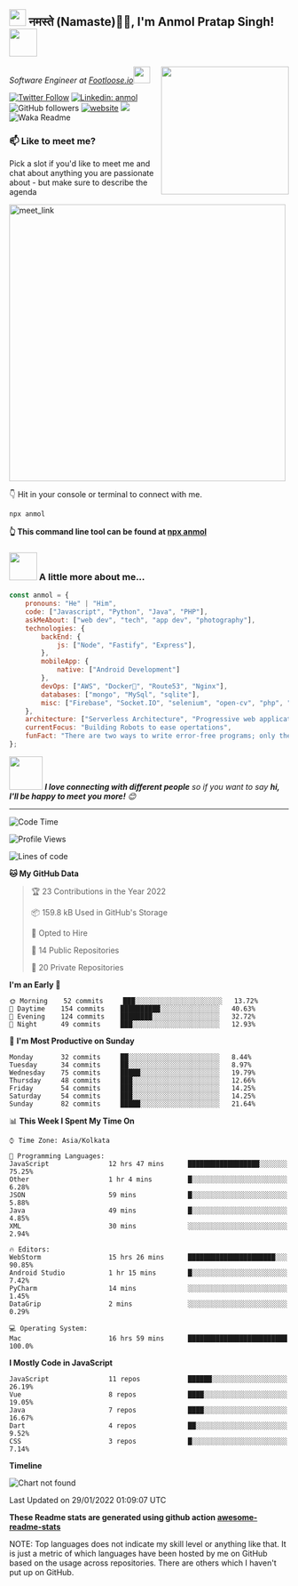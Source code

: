 <h2><img src="https://emojis.slackmojis.com/emojis/images/1531849430/4246/blob-sunglasses.gif?1531849430" width="30"/> नमस्ते (Namaste)🙏🏻, I'm Anmol Pratap Singh! <img src="https://media.giphy.com/media/12oufCB0MyZ1Go/giphy.gif" width="50"></h2>
<img align='right' src="https://media.giphy.com/media/M9gbBd9nbDrOTu1Mqx/giphy.gif" width="230">
<p><em>Software Engineer at <a href="https://www.footloose.io/">Footloose.io</a><img src="https://media.giphy.com/media/WUlplcMpOCEmTGBtBW/giphy.gif" width="30"> 
</em></p>

[![Twitter Follow](https://img.shields.io/twitter/follow/misteranmol?label=Follow)](https://twitter.com/intent/follow?screen_name=misteranmol)
[![Linkedin: anmol](https://img.shields.io/badge/-anmol-blue?style=flat-square&logo=Linkedin&logoColor=white&link=https://www.linkedin.com/in/anmol-p-singh/)](https://www.linkedin.com/in/anmol-p-singh/)
![GitHub followers](https://img.shields.io/github/followers/anmol098?label=Follow&style=social)
[![website](https://img.shields.io/badge/Website-46a2f1.svg?&style=flat-square&logo=Google-Chrome&logoColor=white&link=https://anmolsingh.me/)](https://anmolsingh.me/)
![](https://visitor-badge.glitch.me/badge?page_id=anmol098.anmol098)
![Waka Readme](https://github.com/anmol098/anmol098/workflows/Waka%20Readme/badge.svg)

### 📫 Like to meet me?

Pick a slot if you'd like to meet me and chat about anything you are passionate about - but make sure to describe the agenda

<a href="https://calendly.com/anmol098/30min" target="_blank"><img width="498" alt="meet_link" src="https://user-images.githubusercontent.com/15426564/144297439-f530f383-e73e-41e0-9914-a9b7d3f432e5.png"></a>

👇 Hit in your console or terminal to connect with me.

```bash
npx anmol
```
**👆 This command line tool can be found at [npx anmol](https://github.com/anmol098/npx_card)**

### <img src="https://media.giphy.com/media/VgCDAzcKvsR6OM0uWg/giphy.gif" width="50"> A little more about me...  

```javascript
const anmol = {
    pronouns: "He" | "Him",
    code: ["Javascript", "Python", "Java", "PHP"],
    askMeAbout: ["web dev", "tech", "app dev", "photography"],
    technologies: {
        backEnd: {
            js: ["Node", "Fastify", "Express"],
        },
        mobileApp: {
            native: ["Android Development"]
        },
        devOps: ["AWS", "Docker🐳", "Route53", "Nginx"],
        databases: ["mongo", "MySql", "sqlite"],
        misc: ["Firebase", "Socket.IO", "selenium", "open-cv", "php", "SuiteApp"]
    },
    architecture: ["Serverless Architecture", "Progressive web applications", "Single page applications"],
    currentFocus: "Building Robots to ease opertations",
    funFact: "There are two ways to write error-free programs; only the third one works"
};
```

<img src="https://media.giphy.com/media/LnQjpWaON8nhr21vNW/giphy.gif" width="60"> <em><b>I love connecting with different people</b> so if you want to say <b>hi, I'll be happy to meet you more!</b> 😊</em>

---
<!--START_SECTION:waka-->
![Code Time](http://img.shields.io/badge/Code%20Time-1%2C162%20hrs%2010%20mins-blue)

![Profile Views](http://img.shields.io/badge/Profile%20Views-1096-blue)

![Lines of code](https://img.shields.io/badge/From%20Hello%20World%20I%27ve%20Written-1%20Million%20lines%20of%20code-blue)

**🐱 My GitHub Data** 

> 🏆 23 Contributions in the Year 2022
 > 
> 📦 159.8 kB Used in GitHub's Storage 
 > 
> 💼 Opted to Hire
 > 
> 📜 14 Public Repositories 
 > 
> 🔑 20 Private Repositories  
 > 
**I'm an Early 🐤** 

```text
🌞 Morning    52 commits     ███░░░░░░░░░░░░░░░░░░░░░░   13.72% 
🌆 Daytime    154 commits    ██████████░░░░░░░░░░░░░░░   40.63% 
🌃 Evening    124 commits    ████████░░░░░░░░░░░░░░░░░   32.72% 
🌙 Night      49 commits     ███░░░░░░░░░░░░░░░░░░░░░░   12.93%

```
📅 **I'm Most Productive on Sunday** 

```text
Monday       32 commits     ██░░░░░░░░░░░░░░░░░░░░░░░   8.44% 
Tuesday      34 commits     ██░░░░░░░░░░░░░░░░░░░░░░░   8.97% 
Wednesday    75 commits     █████░░░░░░░░░░░░░░░░░░░░   19.79% 
Thursday     48 commits     ███░░░░░░░░░░░░░░░░░░░░░░   12.66% 
Friday       54 commits     ███░░░░░░░░░░░░░░░░░░░░░░   14.25% 
Saturday     54 commits     ███░░░░░░░░░░░░░░░░░░░░░░   14.25% 
Sunday       82 commits     █████░░░░░░░░░░░░░░░░░░░░   21.64%

```


📊 **This Week I Spent My Time On** 

```text
⌚︎ Time Zone: Asia/Kolkata

💬 Programming Languages: 
JavaScript               12 hrs 47 mins      ██████████████████░░░░░░░   75.25% 
Other                    1 hr 4 mins         █░░░░░░░░░░░░░░░░░░░░░░░░   6.28% 
JSON                     59 mins             █░░░░░░░░░░░░░░░░░░░░░░░░   5.88% 
Java                     49 mins             █░░░░░░░░░░░░░░░░░░░░░░░░   4.85% 
XML                      30 mins             ░░░░░░░░░░░░░░░░░░░░░░░░░   2.94%

🔥 Editors: 
WebStorm                 15 hrs 26 mins      ██████████████████████░░░   90.85% 
Android Studio           1 hr 15 mins        █░░░░░░░░░░░░░░░░░░░░░░░░   7.42% 
PyCharm                  14 mins             ░░░░░░░░░░░░░░░░░░░░░░░░░   1.45% 
DataGrip                 2 mins              ░░░░░░░░░░░░░░░░░░░░░░░░░   0.29%

💻 Operating System: 
Mac                      16 hrs 59 mins      █████████████████████████   100.0%

```

**I Mostly Code in JavaScript** 

```text
JavaScript               11 repos            ██████░░░░░░░░░░░░░░░░░░░   26.19% 
Vue                      8 repos             ████░░░░░░░░░░░░░░░░░░░░░   19.05% 
Java                     7 repos             ████░░░░░░░░░░░░░░░░░░░░░   16.67% 
Dart                     4 repos             ██░░░░░░░░░░░░░░░░░░░░░░░   9.52% 
CSS                      3 repos             █░░░░░░░░░░░░░░░░░░░░░░░░   7.14%

```


**Timeline**

![Chart not found](https://raw.githubusercontent.com/anmol098/anmol098/master/charts/bar_graph.png) 


 Last Updated on 29/01/2022 01:09:07 UTC
<!--END_SECTION:waka-->

**These Readme stats are generated using github action [awesome-readme-stats](https://github.com/anmol098/waka-readme-stats)**

NOTE: Top languages does not indicate my skill level or anything like that. It is just a metric of which languages have been hosted by me on GitHub based on the usage across repositories. There are others which I haven't put up on GitHub.
